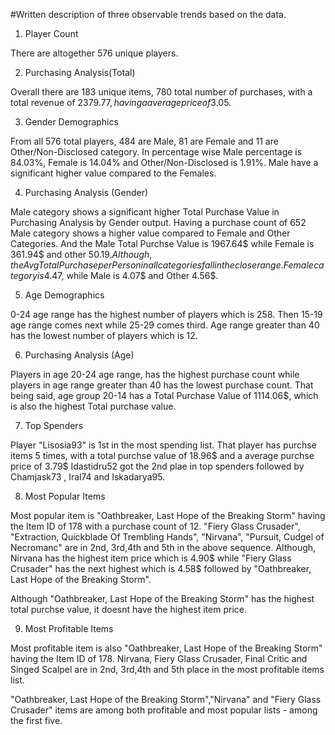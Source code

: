 #Written description of three observable trends based on the data.

1. Player Count

There are altogether 576 unique players.

2. Purchasing Analysis(Total)

Overall there are 183 unique items, 780 total number of purchases, with a total revenue of 2379.77$, having a average price of 3.05$.

3. Gender Demographics

From all 576 total players, 484 are Male, 81 are Female and 11 are Other/Non-Disclosed category.
In percentage wise Male percentage is 84.03%, Female is 14.04% and Other/Non-Disclosed is 1.91%.
Male have a significant higher value compared to the Females. 


4. Purchasing Analysis (Gender)

Male category shows a significant higher Total Purchase Value in Purchasing Analysis by Gender output. Having a purchase count of 652 Male category shows a higher value compared to Female and Other Categories. 
And the Male Total Purchse Value is 1967.64$ while Female is 361.94$ and other 50.19$.
Although, the Avg Total Purchase per Person in all categories fall in the close range. Female category is 4.47$, while Male is 4.07$ and Other 4.56$.



5. Age Demographics

0-24 age range has the highest number of players which is 258. 
Then 15-19 age range comes next while 25-29 comes third. Age range greater than 40 has the lowest number of players which is 12. 


6.  Purchasing Analysis (Age)

Players in age 20-24 age range, has the highest purchase count while players in age range greater than 40 has the lowest purchase count. 
That being said, age group 20-14 has a Total Purchase Value of 1114.06$, which is also the highest Total purchase value. 

7. Top Spenders

Player  "Lisosia93" is 1st in the most spending list. That player has purchse items 5 times, with a total purchse value of 18.96$ and a average purchse price of 3.79$
Idastidru52 got the 2nd plae in top spenders followed by Chamjask73 , Iral74 and Iskadarya95. 



8. Most Popular Items

Most popular item is "Oathbreaker, Last Hope of the Breaking Storm" having the Item ID of 178 with a purchase count of 12. 
"Fiery Glass  Crusader",  "Extraction, Quickblade Of Trembling Hands", "Nirvana", "Pursuit, Cudgel of Necromanc" are in 2nd, 3rd,4th and 5th in the above sequence.  Although, Nirvana has the highest item price which is 4.90$ while "Fiery Glass  Crusader" has the next highest which is 4.58$ followed by "Oathbreaker, Last Hope of the Breaking Storm". 

Although "Oathbreaker, Last Hope of the Breaking Storm"  has the highest total purchse value, it doesnt have the highest item price. 



9. Most Profitable Items



Most profitable item is also "Oathbreaker, Last Hope of the Breaking Storm" having the Item ID of 178.
Nirvana, Fiery Glass  Crusader, Final Critic and Singed Scalpel are in 2nd, 3rd,4th and 5th place in the most profitable items list. 


"Oathbreaker, Last Hope of the Breaking Storm","Nirvana" and "Fiery Glass  Crusader" items are among both profitable and most popular lists - among the first five. 


